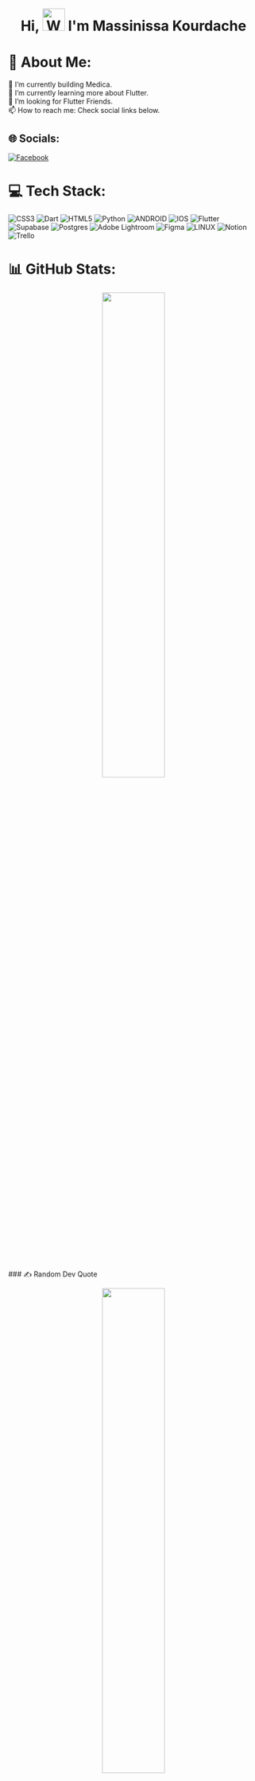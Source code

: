 <h1 align="center"> Hi, <img src="https://raw.githubusercontent.com/nixin72/nixin72/master/wave.gif" 
         alt="Waving hand animated gif"
         height="45"
         width="45" /> I'm Massinissa Kourdache</h1>
         
# 💫 About Me:
🔭 I’m currently building Medica.<br>🌱 I’m currently learning more about Flutter.<br>👯 I’m looking for Flutter Friends.<br>📫 How to reach me: Check social links below.


## 🌐 Socials:
[![Facebook](https://img.shields.io/badge/Facebook-%231877F2.svg?logo=Facebook&logoColor=white)](https://facebook.com/massinissa.kourdache) 

# 💻 Tech Stack:
![CSS3](https://img.shields.io/badge/css3-%231572B6.svg?style=flat&logo=css3&logoColor=white) ![Dart](https://img.shields.io/badge/dart-%230175C2.svg?style=flat&logo=dart&logoColor=white) ![HTML5](https://img.shields.io/badge/html5-%23E34F26.svg?style=flat&logo=html5&logoColor=white) ![Python](https://img.shields.io/badge/python-3670A0?style=flat&logo=python&logoColor=ffdd54) ![ANDROID](https://img.shields.io/badge/android-%2320232a.svg?style=flat&logo=android&logoColor=%a4c639) ![IOS](https://img.shields.io/badge/IOS-%2320232a.svg?style=flat&logo=apple&logoColor=white) ![Flutter](https://img.shields.io/badge/Flutter-%2302569B.svg?style=flat&logo=Flutter&logoColor=white) 	![Supabase](https://img.shields.io/badge/Supabase-3ECF8E?style=flat&logo=supabase&logoColor=white) ![Postgres](https://img.shields.io/badge/postgres-%23316192.svg?style=flat&logo=postgresql&logoColor=white) ![Adobe Lightroom](https://img.shields.io/badge/Adobe%20Lightroom-31A8FF.svg?style=flat&logo=Adobe%20Lightroom&logoColor=white) 	![Figma](https://img.shields.io/badge/figma-%23F24E1E.svg?style=flat&logo=figma&logoColor=white) ![LINUX](https://img.shields.io/badge/Linux-FCC624?style=flat&logo=linux&logoColor=black) ![Notion](https://img.shields.io/badge/Notion-%23000000.svg?style=flat&logo=notion&logoColor=white) ![Trello](https://img.shields.io/badge/Trello-%23026AA7.svg?style=flat&logo=Trello&logoColor=white)
# 📊 GitHub Stats:
<p align="center">
	<img width="50%" src="https://github-readme-streak-stats.herokuapp.com/?user=LHTKing13&theme=dark&hide_border=true" />
</p>
<!-- ![](https://github-readme-streak-stats.herokuapp.com/?user=LHTKing13&theme=dark&hide_border=true)<br/>
 -->
### ✍️ Random Dev Quote
<p align="center">
	<img width="50%" src="https://quotes-github-readme.vercel.app/api?type=horizontal&theme=radical" />
</p>
<!-- ![](https://quotes-github-readme.vercel.app/api?type=horizontal&theme=radical) -->
